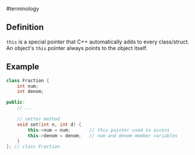 #terminology

## Definition
`this` is a special pointer that C++ automatically adds to every class/struct. An object's `this` pointer always points to the object itself.

## Example
```cpp
class Fraction {
	int num;
	int denom;

public:
	// ...
	
	// setter method
	void set(int n, int d) {
		this->num = num;       // this pointer used to access
		this->denom = denom;   // num and denom member variables
	}	
}; // class Fraction
```